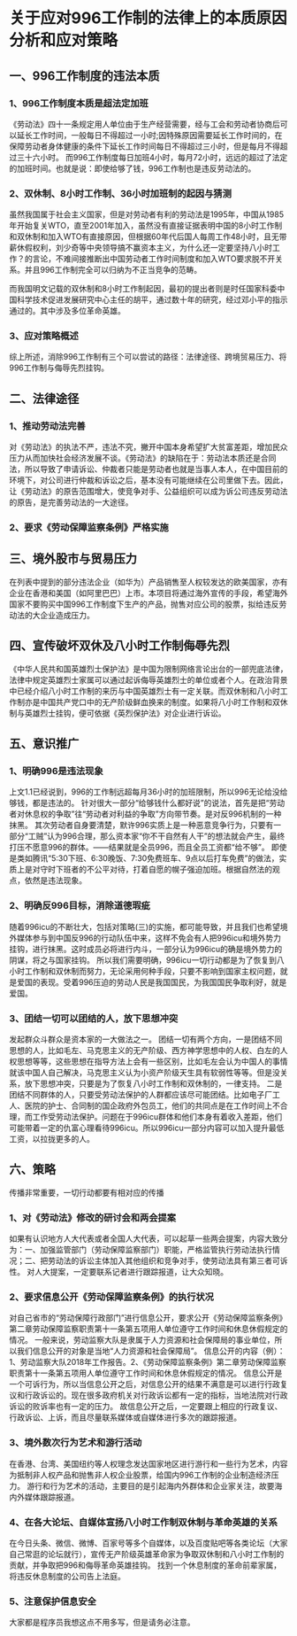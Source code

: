 # 关于应对996工作制的法律上的本质原因分析和应对策略
## 一、996工作制度的违法本质
### 1、996工作制度本质是超法定加班
《劳动法》四十一条规定用人单位由于生产经营需要，经与工会和劳动者协商后可以延长工作时间，一般每日不得超过一小时;因特殊原因需要延长工作时间的，在保障劳动者身体健康的条件下延长工作时间每日不得超过三小时，但是每月不得超过三十六小时。
而996工作制度每日加班4小时，每月72小时，远远的超过了法定的加班时间。也就是说：即使给够了钱，996工作制也是违反劳动法的。
### 2、双休制、8小时工作制、36小时加班制的起因与猜测
虽然我国属于社会主义国家，但是对劳动者有利的劳动法是1995年，中国从1985年开始复关WTO，直至2001年加入，虽然没有直接证据表明中国的8小时工作制和双休制和加入WTO有直接原因，但根据60年代后国人每周工作48小时，且无带薪休假权利，刘少奇等中央领导搞不赢资本主义，为什么还一定要坚持八小时工作？的言论，不难间接推断出中国劳动者工作时间制度和加入WTO要求脱不开关系。并且996工作制完全可以归纳为不正当竞争的范畴。

而我国明文记载的双休制和8小时工作制起因，最初的提出者则是时任国家科委中国科学技术促进发展研究中心主任的胡平，通过数十年的研究，经过邓小平的指示通过的。其中涉及多位革命英雄。
### 3、应对策略概述
综上所述，消除996工作制有三个可以尝试的路径：法律途径、跨境贸易压力、将996工作制与侮辱先烈挂钩。
## 二、法律途径
### 1、推动劳动法完善
对《劳动法》的执法不严，违法不究，撇开中国本身希望扩大贫富差距，增加民众压力从而加快社会经济发展不谈。《劳动法》的缺陷在于：劳动法本质还是合同法，所以导致了申请诉讼、仲裁者只能是劳动者也就是当事人本人，在中国目前的环境下，对公司进行仲裁和诉讼之后，基本没有可能继续在公司里做下去。因此，让《劳动法》的原告范围增大，使竞争对手、公益组织可以成为诉公司违反劳动法的原告，是完善劳动法的一大途径。
### 2、要求《劳动保障监察条例》严格实施
## 三、境外股市与贸易压力
在列表中提到的部分违法企业（如华为）产品销售至人权较发达的欧美国家，亦有企业在香港和美国（如阿里巴巴）上市。本项目将通过海外宣传的手段，希望海外国家不要购买中国996工作制度下生产的产品，抛售对应公司的股票，拟给违反劳动法的大企业造成压力。
## 四、宣传破坏双休及八小时工作制侮辱先烈
《中华人民共和国英雄烈士保护法》是中国为限制网络言论出台的一部兜底法律，法律中规定英雄烈士家属可以通过起诉侮辱英雄烈士的单位或者个人。在政治背景中已经介绍八小时工作制的来历与中国英雄烈士有一定关联。而双休制和八小时工作制亦是中国共产党口中的无产阶级鲜血换来的制度。如果将八小时工作制和双休制与英雄烈士挂钩，便可依据《英烈保护法》对企业进行诉讼。
## 五、意识推广
### 1、明确996是违法现象
上文1.1已经说到，996的工作制远超每月36小时的加班限制，所以996无论给没给够钱，都是违法的。
针对很大一部分“给够钱什么都好说”的说法，首先是把“劳动者对休息权的争取”往“劳动者对利益的争取”方向带节奏。是对反996机制的一种抹黑。
其次劳动者自身要清楚，默许996实质上是一种恶意竞争行为，只要有一部分“工贼”认为996合理，那么资本家“你不干自然有人干”的想法就会产生，最终打压不愿意996的群体。——结果就是全员996，而且全员工资都“给不够”。
即使是类如腾讯“5:30下班、6:30晚饭、7:30免费班车、9点以后打车免费”的做法，实质上是对守时下班者的不公平对待，打着自愿的幌子强迫加班。根据自然法的观点，依然是违法现象。
### 2、明确反996目标，消除道德瑕疵
随着996icu的不断壮大，包括对策略(三)的实施，都可能导致，并且我们也希望境外媒体参与到中国反996的行动队伍中来，这样不免会有人把996icu和境外势力挂钩，进行抹黑。这时成员必将进行内斗，一部分认为996icu的确是境外势力的阴谋，将之与国家挂钩。
所以我们需要明确，996icu一切行动都是为了恢复到八小时工作制和双休制而努力，无论采用何种手段，只要不影响到国家主权问题，就是爱国的表现。受着996压迫的劳动人民是我国国民，为我国国民争取利好，就是爱国。
### 3、团结一切可以团结的人，放下思想冲突
发起群众斗群众是资本家的一大做法之一。
团结一切有两个方向，一是团结不同思想的人，比如毛左、马克思主义的无产阶级、西方神学思想中的人权、白左的人权思想等等，这些思想在指导方法上会有一些区别，比如毛左会认为中国人的事情就该中国人自己解决，马克思主义认为小资产阶级天生具有软弱性等等。但是没关系，放下思想冲突，只要是为了恢复八小时工作制和双休制的，一律支持。
二是团结不同群体的人，只要受劳动法保护的人群都应该尽可能团结。比如电子厂工人、医院的护士、合同制的国企政府外包员工，他们的共同点是在工作时间上不合理，而工作受劳动法保护。问题在于996icu群体和他们本身有着收入差距，他们可能带着一定的仇富心理看待996icu。所以996icu一部分内容可以加入提升最低工资，以拉拢更多的人。
## 六、策略
传播非常重要，一切行动都要有相对应的传播
### 1、对《劳动法》修改的研讨会和两会提案
如果有认识地方人大代表或者全国人大代表，可以起草一些两会提案，内容大致分为：一、加强监管部门（劳动保障监察部门）职能，严格监管执行劳动法执行情况；二、把劳动法的诉讼主体加入其他组织和竞争对手，使劳动法具有第三者可诉性。
对人大提案，一定要联系记者进行跟踪报道，让大众知晓。
### 2、要求信息公开《劳动保障监察条例》的执行状况
对自己省市的“劳动保障行政部门”进行信息公开，要求公开《劳动保障监察条例》第二章劳动保障监察职责第十一条第五项用人单位遵守工作时间和休息休假规定的情况。
一般来说，劳动监察大队是隶属于人力资源和社会保障局的事业单位，所以我们信息公开的对象是当地“人力资源和社会保障局”。
信息公开的内容（例）：1、劳动监察大队2018年工作报告。2、《劳动保障监察条例》第二章劳动保障监察职责第十一条第五项用人单位遵守工作时间和休息休假规定的情况。
信息公开是一个可诉行为，所以当信息公开之后，对信息公开的结果不满意是可以进行行政复议和行政诉讼的。现在很多政府机关对行政诉讼都有一定的指标，当地法院对行政诉讼的败诉率也有一定的压力。
故信息公开之后，一定要跟上相应的行政复议、行政诉讼、上诉，而且尽量联系媒体或自媒体进行多次的跟踪报道。
### 3、境外数次行为艺术和游行活动
在香港、台湾、美国纽约等人权理念发达国家地区进行游行和一些行为艺术，内容为抵制非人权产品和抛售非人权企业股票，给国内996工作制的企业制造经济压力。
游行和行为艺术的活动，主要目的是引起海内外群体和企业家关注，故要海内外媒体跟踪报道。
### 4、在各大论坛、自媒体宣扬八小时工作制双休制与革命英雄的关系
在今日头条、微信、微博、百家号等多个自媒体，以及百度贴吧等各类论坛（大家自己常逛的论坛就行），宣传无产阶级英雄革命家为争取双休制和八小时工作制的贡献，并争取把996和侮辱革命英雄挂钩。
找到一个休息制度的革命前辈家属，将违反休息制度的公司告上法庭。
### 5、注意保护信息安全
大家都是程序员我想这点不用多写，但是请务必注意。
